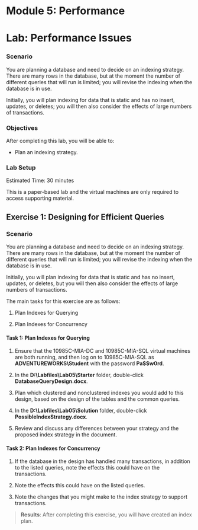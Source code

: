 # Module 5: Performance
# Lab: Performance Issues

### Scenario

You are planning a database and need to decide on an indexing strategy. There are many rows in the database, but at the moment the number of different queries that will run is limited; you will revise the indexing when the database is in use.

Initially, you will plan indexing for data that is static and has no insert, updates, or deletes; you will then also consider the effects of large numbers of transactions.

### Objectives

After completing this lab, you will be able to:

-   Plan an indexing strategy.

### Lab Setup

Estimated Time: 30 minutes

This is a paper-based lab and the virtual machines are only required to access supporting material.

## Exercise 1: Designing for Efficient Queries

### Scenario

You are planning a database and need to decide on an indexing strategy. There are many rows in the database, but at the moment the number of different queries that will run is limited; you will revise the indexing when the database is in use.

Initially, you will plan indexing for data that is static and has no insert, updates, or deletes, but you will then also consider the effects of large numbers of transactions.

The main tasks for this exercise are as follows:

1. Plan Indexes for Querying

2. Plan Indexes for Concurrency

#### Task 1: Plan Indexes for Querying

1.  Ensure that the 10985C-MIA-DC and 10985C-MIA-SQL virtual machines are both running, and then log on to 10985C-MIA-SQL as **ADVENTUREWORKS\\Student** with the password **Pa$$w0rd**.

2.  In the **D:\\Labfiles\\Lab05\\Starter** folder, double-click **DatabaseQueryDesign.docx**.

3.  Plan which clustered and nonclustered indexes you would add to this design, based on the design of the tables and the common queries.

4.  In the **D:\\Labfiles\\Lab05\\Solution** folder, double-click **PossibleIndexStrategy.docx**.

5.  Review and discuss any differences between your strategy and the proposed index strategy in the document.

#### Task 2: Plan Indexes for Concurrency

1.  If the database in the design has handled many transactions, in addition to the listed queries, note the effects this could have on the transactions.

2.  Note the effects this could have on the listed queries.

3.  Note the changes that you might make to the index strategy to support transactions.

> **Results**: After completing this exercise, you will have created an index plan.
